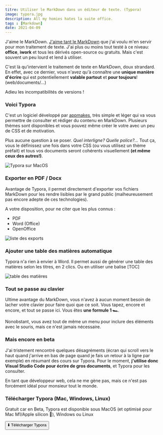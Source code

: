 ```yaml
---
titre: Utiliser le MarkDown dans un éditeur de texte. (Typora)
image: typora.jpg
description: All my homies hates la suite office.
tags : [Markdown]
date: 2021-04-09
---
```


J'aime le MarkDown. [J'aime tant le MarkDown](/blog/bases-du-markdown) que j'ai voulu m'en servir pour mon traitement de texte. J'ai plus ou moins tout testé à ce niveau: **office**, **iwork** et tous les dérivés open-source ou gratuits. Mais c'est souvent un peu lourd et lend à utiliser.

C'est là qu'intervient le traitement de texte en MarkDown, doux strandard. En effet, avec ce dernier, vous n'avez qu'à connaître une **unique manière d'écrire** qui est potentiellement **valable partout** et **pour toujours**! (web/documents/...)

Adieu les incompatibilités de versions !

### Voici Typora 
C'est un logiciel développé par [appmakes](https://appmakes.io/), très simple et léger qui va vous permettre de consulter et rédiger du contenu en MarkDown.
Plusieurs thèmes sont disponibles et vous pouvez même créer le votre avec un peu de CSS et de motivation. 

Plus aucune question à se poser. *Quel interligne? Quelle police?...* Tout ça, vous le définissez une fois dans votre CSS (ou vous utilisez un thème préfait) et tous vos documents seront cohérents visuellement **(et même ceux des autres!)**.

![Typora sur MacOS](/img/blog/media/typora_fullscreen.webp)

### Exporter en PDF / Docx

Avantage de Typora, il permet directement d'exporter vos fichiers MarkDown pour les rendre lisibles par le grand public (malheureusement pas encore adepte de ces technologies).

A votre disposition, pour ne citer que les plus connus :
- PDF
- Word (Office)
- OpenOffice

![liste des exports](/img/blog/media/typora_export.png)

### Ajouter une table des matières automatique

Typora n'a rien à envier à Word. Il permet aussi de générer une table des matières selon les titres, en 2 clics. Ou en utiliser une balise \[TOC\]

![table des matières](/img/blog/media/typora_table.png)

### Tout se passe au clavier

Ultime avantage du MarkDown, vous n'avez à aucun moment besoin de lacher votre clavier pour faire quoi que ce soit. Vous tapez, encore et encore, et tout se passe ici. Vous êtes **une formule 1 🏎**.

Nonobstant, vous avez tout de même un menu pour inclure des éléments avec le souris, mais ce n'est jamais nécessaire. 

### Mais encore en beta

J'ai tristement rencontré quelques désagréments (écran qui scroll vers le haut quand j'arrive en bas de page quand je fais un retour à la ligne par exemple) en résumant des cours sur Typora. Pour le moment, **j'utilise donc Visual Studio Code pour écrire de gros documents**, et Typora pour les consulter.

En tant que développeur web, cela ne me gène pas, mais ce n'est pas forcément idéal pour monsieur tout le monde. 

### Télécharger Typora (Mac, Windows, Linux)

Gratuit car en Beta, Typora est disponible sous MacOS (et optimisé pour Mac M1/Apple silicon 🥳), Windows ou Linux


[<button>⬇️ Télécharger Typora</button>](https://typora.io/)
